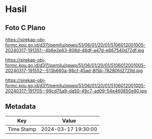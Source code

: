 # Hasil

## Foto C Plano

https://sirekap-obj-formc.kpu.go.id/d311/pemilu/ppwp/51/06/01/20/01/5106012001005-20240317-191351--4b6e2e63-808d-46df-a47d-e667540d72df.jpg

https://sirekap-obj-formc.kpu.go.id/d311/pemilu/ppwp/51/06/01/20/01/5106012001005-20240317-191552--513b660a-98cf-45ad-8f5b-78280fd2729d.jpg

https://sirekap-obj-formc.kpu.go.id/d311/pemilu/ppwp/51/06/01/20/01/5106012001005-20240317-191705--99cd75a9-da50-49c7-ad09-54e460850e90.jpg


## Metadata

| Key        | Value               |
| ---------- | ------------------- |
| Time Stamp | 2024-03-17 19:30:00 |



